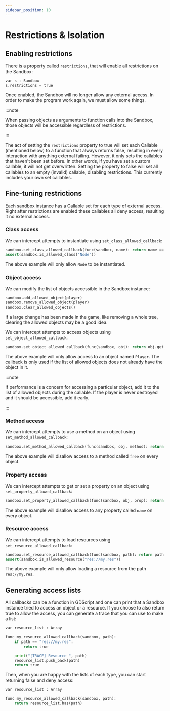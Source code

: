 ```yaml
---
sidebar_position: 10
---
```


# Restrictions & Isolation

## Enabling restrictions

There is a property called `restrictions`, that will enable all restrictions on the Sandbox:

```py
var s : Sandbox
s.restrictions = true
```

Once enabled, the Sandbox will no longer allow any external access. In order to make the program work again, we must allow some things.

:::note

When passing objects as arguments to function calls into the Sandbox, those objects will be accessible regardless of restrictions.

:::

The act of setting the `restrictions` property to true will set each Callable (mentioned below) to a function that always returns false, resulting in every interaction with anything external failing. However, it only sets the callables that haven't been set before. In other words, if you have set a custom callable, it will not get overwritten. Setting the property to false will set all callables to an empty (invalid) callable, disabling restrictions. This currently includes your own set callables.

## Fine-tuning restrictions

Each sandbox instance has a Callable set for each type of external access. Right after restrictions are enabled these callables all deny access, resulting it no external access.

### Class access

We can intercept attempts to instantiate using `set_class_allowed_callback`:

```py
sandbox.set_class_allowed_callback(func(sandbox, name): return name == "Node")
assert(sandbox.is_allowed_class("Node"))
```

The above example will only allow `Node` to be instantiated.

### Object access

We can modify the list of objects accessible in the Sandbox instance:

```py
sandbox.add_allowed_object(player)
sandbox.remove_allowed_object(player)
sandbox.clear_allowed_objects()
```

If a large change has been made in the game, like removing a whole tree, clearing the allowed objects may be a good idea.


We can intercept attempts to access objects using `set_object_allowed_callback`:

```py
sandbox.set_object_allowed_callback(func(sandbox, obj): return obj.get_name() == "Player")
```

The above example will only allow access to an object named `Player`. The callback is only used if the list of allowed objects does not already have the object in it.

:::note

If performance is a concern for accessing a particular object, add it to the list of allowed objects during the callable. If the player is never destroyed and it should be accessible, add it early.

:::

### Method access

We can intercept attempts to use a method on an object using `set_method_allowed_callback`:

```py
sandbox.set_method_allowed_callback(func(sandbox, obj, method): return method != "free")
```

The above example will disallow access to a method called `free` on every object.

### Property access

We can intercept attempts to get or set a property on an object using `set_property_allowed_callback`:

```py
sandbox.set_property_allowed_callback(func(sandbox, obj, prop): return prop != "name")
```

The above example will disallow access to any property called `name` on every object.

### Resource access

We can intercept attempts to load resources using `set_resource_allowed_callback`:

```py
sandbox.set_resource_allowed_callback(func(sandbox, path): return path == "res://my.res")
assert(sandbox.is_allowed_resource("res://my.res"))
```

The above example will only allow loading a resource from the path `res://my.res`.


## Generating access lists

All callbacks can be a function in GDScript and one can print that a Sandbox instance tried to access an object or a resource. If you choose to also return true to allow the access, you can generate a trace that you can use to make a list:

```py
var resource_list : Array

func my_resource_allowed_callback(sandbox, path):
	if path == "res://my.res":
		return true

	print("[TRACE] Resource ", path)
	resource_list.push_back(path)
	return true
```

Then, when you are happy with the lists of each type, you can start returning false and deny access:

```py
var resource_list : Array

func my_resource_allowed_callback(sandbox, path):
	return resource_list.has(path)
```
